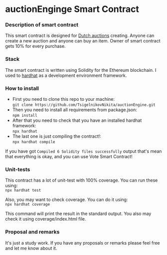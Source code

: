 # auctionEnginge Smart Contract

### Description of smart contract
This smart contract is designed for [Dutch auctions](https://en.wikipedia.org/wiki/Dutch_auction) creating. Anyone can create a new auction and anyone can buy an item. Owner of smart contract gets 10% for every purchase.

### Stack
The smart contract is written using Solidity for the Ethereum blockchain.
I used to [hardhat](https://hardhat.org/) as a development environment framework.

### How to install
- First you need to clone this repo to your machine:<br>
  ```git clone https://github.com/TsigelnikovNikita/auctionEngine.git```
- Then you need to install all requirements from package.json:<br>
   ```npm install```
- After that you need to check that you have an installed hardhat framework:<br>
  ```npx hardhat```
- The last one is just compiling the contract!:<br>
  ```npx hardhat compile ```

If you have got ```Compiled 6 Solidity files successfully``` output that's mean that everything is okay, and you can use Vote
Smart Contract! 

### Unit-tests
This contract has a lot of unit-test with 100% coverage. You can run these using:<br>
```npx hardhat test```

Also, you may want to check coverage. You can do it using:<br>
```npx hardhat coverage```

This command will print the result in the standard output. You also may check it using coverage/index.html file.

### Proposal and remarks
It's just a study work. If you have any proposals or remarks please feel free and let me know about it.
